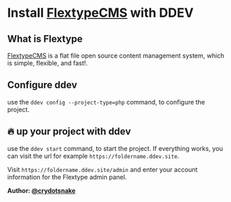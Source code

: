 # Install [FlextypeCMS](https://flextype.org) with DDEV

## What is Flextype

[FlextypeCMS](https://flextype.org) is a flat file open source content management system, which is simple, flexible, and fast!.

## Configure ddev

use the `ddev config --project-type=php` command, to configure the project.

## :fire: up your project with ddev

use the `ddev start` command, to start the project. If everything works, you can visit the url for example `https://foldername.ddev.site`.

Visit `https://foldername.ddev.site/admin` and enter your account information for the Flextype admin panel.

**Author: [@crydotsnake](https://twitter.com/crydotsnake)**

